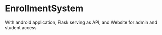 # EnrollmentSystem
With android application, Flask serving as API, and Website for admin and student access

